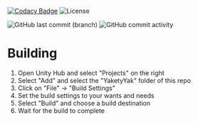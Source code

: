 [![Codacy Badge](https://app.codacy.com/project/badge/Grade/32a2c309233b48d89e713533a69cbab7)](https://www.codacy.com/manual/gaming32/Yakety-Yak?utm_source=github.com&amp;utm_medium=referral&amp;utm_content=gaming32/Yakety-Yak&amp;utm_campaign=Badge_Grade)
![License](https://img.shields.io/github/license/gaming32/Yakety-Yak)

<!--![GitHub release (latest by date)](https://img.shields.io/github/v/release/gaming32/Yakety-Yak)-->
<!--Remember to add iTunes App Store badge-->
<!--![GitHub Release Date](https://img.shields.io/github/release-date/gaming32/Yakety-Yak)-->

![GitHub last commit (branch)](https://img.shields.io/github/last-commit/gaming32/Yakety-Yak/master)
![GitHub commit activity](https://img.shields.io/github/commit-activity/m/gaming32/Yakety-Yak)

# Building
1.  Open Unity Hub and select "Projects" on the right
2.  Select "Add" and select the "YaketyYak" folder of this repo
3.  Click on "File" -> "Build Settings"
4.  Set the build settings to your wants and needs
5.  Select "Build" and choose a build destination
6.  Wait for the build to complete
